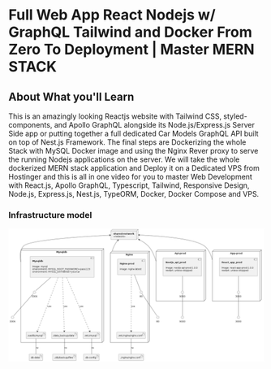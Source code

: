 # Full Web App React Nodejs w/ GraphQL Tailwind and Docker From Zero To Deployment | Master MERN STACK

## About What you'll Learn

This is an amazingly looking Reactjs website with Tailwind CSS, styled-components, and Apollo GraphQL alongside its Node.js/Express.js Server Side app or putting together a full dedicated Car Models GraphQL API built on top of Nest.js Framework. The final steps are Dockerizing the whole Stack with MySQL Docker image and using the Nginx Rever proxy to serve the running Nodejs applications on the server. We will take the whole dockerized MERN stack application and Deploy it on a Dedicated VPS from Hostinger and this is all in one video for you to master Web Development with React.js, Apollo GraphQL, Typescript, Tailwind, Responsive Design, Node.js, Express.js, Nest.js, TypeORM, Docker, Docker Compose and VPS.

### Infrastructure model

![Insfrastructure model](.infragenie/infrastructure_model.png)
